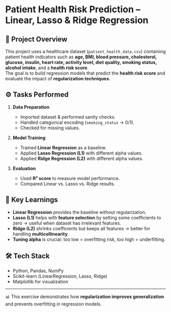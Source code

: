 # Patient Health Risk Prediction – Linear, Lasso & Ridge Regression

## 📌 Project Overview
This project uses a healthcare dataset (`patient_health_data.csv`) containing patient health indicators such as **age, BMI, blood pressure, cholesterol, glucose, insulin, heart rate, activity level, diet quality, smoking status, alcohol intake**, and a **health risk score**.  
The goal is to build regression models that predict the **health risk score** and evaluate the impact of **regularization techniques**.

## ⚙️ Tasks Performed
1. **Data Preparation**
   - Imported dataset & performed sanity checks.
   - Handled categorical encoding (`smoking_status` → 0/1).
   - Checked for missing values.

2. **Model Training**
   - Trained **Linear Regression** as a baseline.
   - Applied **Lasso Regression (L1)** with different alpha values.
   - Applied **Ridge Regression (L2)** with different alpha values.

3. **Evaluation**
   - Used **R² score** to measure model performance.
   - Compared Linear vs. Lasso vs. Ridge results.

## 🔑 Key Learnings
- **Linear Regression** provides the baseline without regularization.  
- **Lasso (L1)** helps with **feature selection** by setting some coefficients to zero → useful when dataset has irrelevant features.  
- **Ridge (L2)** shrinks coefficients but keeps all features → better for handling **multicollinearity**.  
- **Tuning alpha** is crucial: too low = overfitting risk, too high = underfitting.

## 🛠️ Tech Stack
- Python, Pandas, NumPy  
- Scikit-learn (LinearRegression, Lasso, Ridge)  
- Matplotlib for visualization  

---
📊 This exercise demonstrates how **regularization improves generalization** and prevents overfitting in regression models.